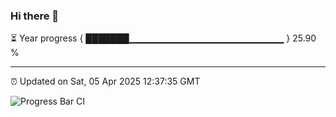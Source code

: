 ### Hi there 👋

⏳ Year progress { ███████▁▁▁▁▁▁▁▁▁▁▁▁▁▁▁▁▁▁▁▁▁▁▁ } 25.90 %

---

⏰ Updated on Sat, 05 Apr 2025 12:37:35 GMT

![Progress Bar CI](https://github.com/liununu/liununu/workflows/Progress%20Bar%20CI/badge.svg)
